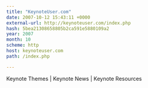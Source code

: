```yaml
---
title: "KeynoteUser.com"
date: 2007-10-12 15:43:11 +0000
external-url: http://keynoteuser.com/index.php
hash: 5bea21308658805b2ca591e5880109a2
year: 2007
month: 10
scheme: http
host: keynoteuser.com
path: /index.php

---
```


Keynote Themes | Keynote News | Keynote Resources
